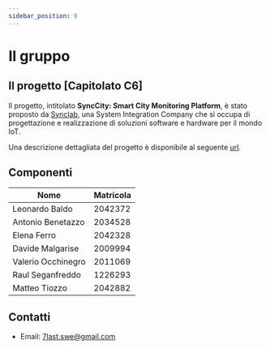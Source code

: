 ```yaml
---
sidebar_position: 0
---
```


# Il gruppo

## Il progetto [Capitolato C6]
Il progetto, intitolato **SyncCity: Smart City Monitoring Platform**, è stato proposto da [Synclab](https://www.synclab.it/), 
una System Integration Company che si occupa di progettazione e realizzazione di soluzioni software e hardware per il mondo IoT.

Una descrizione dettagliata del progetto è disponibile al seguente [url](https://www.math.unipd.it/~tullio/IS-1/2023/Progetto/C6.pdf).


## Componenti

| Nome               | Matricola |
|--------------------|-----------|
| Leonardo Baldo     | 2042372   |
| Antonio Benetazzo  | 2034528   |
| Elena Ferro        | 2042328   |
| Davide Malgarise   | 2009994   |
| Valerio Occhinegro | 2011069   |
| Raul Seganfreddo   | 1226293   |
| Matteo Tiozzo      | 2042882   |

## Contatti

- Email: <a href="mailto:7last.swe@gmail.com">7last.swe@gmail.com</a>
